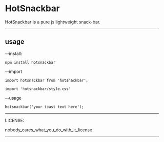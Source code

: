 
HotSnackbar
=====================
HotSnackbar is a pure js lightweight snack-bar.

-----
## usage

--install:

`npm install hotsnackbar`

--import

`import hotsnackbar from 'hotsnackbar';`

`import 'hotsnackbar/style.css'`

--usage

`hotsnackbar('your toast text here');`

----------
LICENSE:

nobody_cares_what_you_do_with_it_license

---------